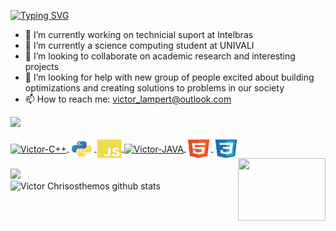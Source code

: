 <!--
https://github.com/anuraghazra/github-readme-stats?tab=readme-ov-file
https://devicon.dev/

Snake Game
https://www.youtube.com/watch?v=MZT37vCQ-4Y
-->

[![Typing SVG](https://readme-typing-svg.herokuapp.com/?color=0000FF&size=35&left=true&vCenter=true&width=1000&lines=Hello!+My+name+is+Victor+Chrisosthemos;I+am+a+Science+Computer+Student;Be+Welcome!+=%29)](https://git.io/typing-svg)


<!--
### Hi, I'm Victor Chrisosthemos 👋 🔬 🔍  💻 🌐 📈 📊 🧬 👨‍🔬 🔋
-->

- 🔭 I’m currently working on technicial suport at Intelbras
- 🌱 I’m currently a science computing student at UNIVALI
- 👯 I’m looking to collaborate on academic research and interesting projects
- 🤔 I’m looking for help with new group of people excited about building optimizations and creating solutions to problems in our society
- 📫 How to reach me: victor_lampert@outlook.com
  
<div>
  <a href="https://github.com/victorhugochrisosthemos">
    <!--
  <img height="180em" src="https://github-readme-stats.vercel.app/api?username=victorhugochrisosthemos&show_icons=true&theme=tokyonight">
    -->
  <img height="180em" src="https://github-readme-stats.vercel.app/api/top-langs/?username=victorhugochrisosthemos&hide_progress=true&theme=tokyonight">
</div>

<div style="display: inline_block"><br>
  <img align="center" alt="Victor-C++" height="30" width="40" src="https://cdn.jsdelivr.net/gh/devicons/devicon@latest/icons/cplusplus/cplusplus-original.svg"> 
  <img align="center" alt="Victor-Python" height="30" width="40" src="https://raw.githubusercontent.com/devicons/devicon/master/icons/python/python-original.svg">
  <img align="center" alt="Victor-Js" height="30" width="40" src="https://raw.githubusercontent.com/devicons/devicon/master/icons/javascript/javascript-plain.svg">
  <img align="center" alt="Victor-JAVA" height="30" width="40" src="https://cdn.jsdelivr.net/gh/devicons/devicon@latest/icons/java/java-original-wordmark.svg">
  <img align="center" alt="Victor-HTML" height="30" width="40" src="https://raw.githubusercontent.com/devicons/devicon/master/icons/html5/html5-original.svg">
  <img align="center" alt="Victor-CSS" height="30" width="40" src="https://raw.githubusercontent.com/devicons/devicon/master/icons/css3/css3-original.svg">
  <img align="right" src="https://media.giphy.com/media/HzPtbOKyBoBFsK4hyc/giphy.gif?cid=790b7611xt2gdxfn54ecz07rtp7csckrgvjaygpbktq64f9r&ep=v1_gifs_search&rid=giphy.gif&ct=g" width="140" height="100" frameBorder="0" class="giphy-embed">
</div>
 
<div> <br>
  <a href="https://www.linkedin.com/in/victor-c-6a9081b0/recent-activity/all/" target="_blank"><img src="https://img.shields.io/badge/-LinkedIn-%230077B5?style=for-the-badge&logo=linkedin&logoColor=white"></a> 
</div>

<div>
  <img width="49%" height="195px" src="https://github-readme-stats.vercel.app/api?username=victorhugochrisosthemos&show_icons=true&count_private=true&hide_border=true&title_color=0000FF&icon_color=0000FF&text_color=0000FF&bg_color=0d1117" alt="Victor Chrisosthemos github stats" /> 
</div>

<!--
  <div align="center">
    <br>
    <p align="center">
      <b>Visitors Count</b>
    </p>  
    <p align="center">
      <img align="center" src="https://profile-counter.glitch.me/{victorhugochrisosthemos}/count.svg" />
    </p> 
    <br>
  </div>
-->
